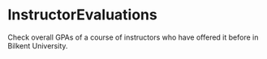 # InstructorEvaluations
Check overall GPAs of a course of instructors who have offered it before in Bilkent University.
